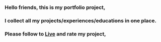 ### Hello friends, this is my portfolio project,

### I collect all my projects/experiences/educations in one place.

### Please follow to [Live](https://timponarenko.netlify.app/) and rate my project, 


